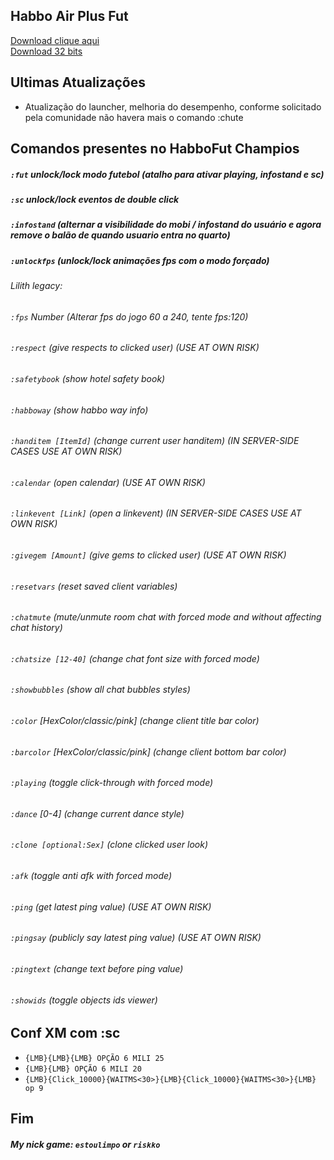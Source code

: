 ## Habbo Air Plus Fut
<a href="https://github.com/rafaelparenza/HabboAirPlusFut/releases/download/habbo/HabboAirPlusFut.zip">Download clique aqui</a><br>
<a href="https://github.com/rafaelparenza/HabboAirPlusFut/releases/download/habbo/HabboAirPlusFut-32b.zip">Download 32 bits</a><br>


## **Ultimas Atualizações**
+ Atualização do launcher, melhoria do desempenho, conforme solicitado pela comunidade não havera mais o comando :chute

## Comandos presentes no HabboFut Champios


##### `:fut` unlock/lock modo futebol *(atalho para ativar playing, infostand e sc)*
##### `:sc` unlock/lock eventos de double click 
##### `:infostand` (alternar a visibilidade do mobi / infostand do usuário e agora remove o balão de quando usuario entra no quarto)
##### `:unlockfps` (unlock/lock animações fps com o modo forçado)

###### *Lilith legacy:*
###### `:fps` Number (Alterar fps do jogo 60 a 240, tente fps:120)
###### `:respect` (give respects to clicked user) (USE AT OWN RISK)
###### `:safetybook` (show hotel safety book)
###### `:habboway` (show habbo way info)
###### `:handitem [ItemId]` (change current user handitem) (IN SERVER-SIDE CASES USE AT OWN RISK)
###### `:calendar` (open calendar) (USE AT OWN RISK)
###### `:linkevent [Link]` (open a linkevent) (IN SERVER-SIDE CASES USE AT OWN RISK)
###### `:givegem [Amount]` (give gems to clicked user) (USE AT OWN RISK)
###### `:resetvars` (reset saved client variables)
###### `:chatmute` (mute/unmute room chat with forced mode and without affecting chat history)
###### `:chatsize [12-40]` (change chat font size with forced mode)
###### `:showbubbles` (show all chat bubbles styles)
###### `:color` [HexColor/classic/pink] (change client title bar color)
###### `:barcolor` [HexColor/classic/pink] (change client bottom bar color)
###### `:playing` (toggle click-through with forced mode)
###### `:dance` [0-4] (change current dance style)
###### `:clone [optional:Sex]` (clone clicked user look)
###### `:afk` (toggle anti afk with forced mode)
###### `:ping` (get latest ping value) (USE AT OWN RISK)
###### `:pingsay` (publicly say latest ping value) (USE AT OWN RISK)
###### `:pingtext` (change text before ping value)
###### `:showids` (toggle objects ids viewer)


## Conf XM com :sc 
+  `{LMB}{LMB}{LMB} OPÇÃO 6 MILI 25`
+  `{LMB}{LMB} OPÇÃO 6 MILI 20`
+  `{LMB}{Click_10000}{WAITMS<30>}{LMB}{Click_10000}{WAITMS<30>}{LMB} op 9`


## Fim

##### My nick game: `estoulimpo` or `riskko`


